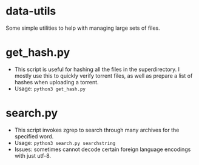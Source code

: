 # data-utils
Some simple utilities to help with managing large sets of files.

# get_hash.py
- This script is useful for hashing all the files in the superdirectory. I mostly use this to quickly verify torrent files, as well as prepare a list of hashes when uploading a torrent.
- Usage: ``python3 get_hash.py``

# search.py
- This script invokes zgrep to search through many archives for the specified word.
- Usage: ``python3 search.py searchstring``
- Issues: sometimes cannot decode certain foreign language encodings with just utf-8.
